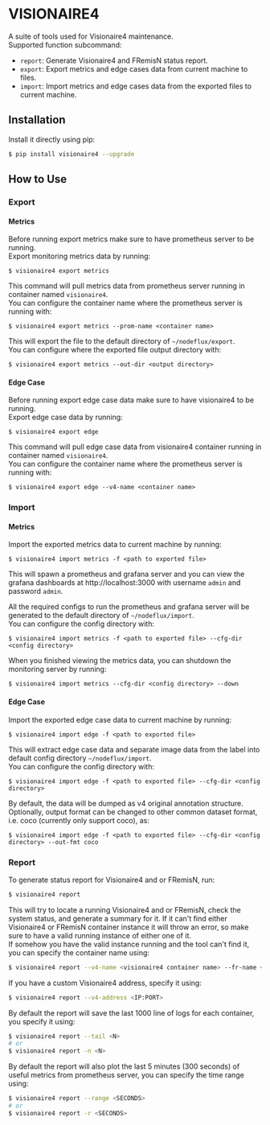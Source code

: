 # VISIONAIRE4

A suite of tools used for Visionaire4 maintenance.  
Supported function subcommand:
- `report`: Generate Visionaire4 and FRemisN status report.
- `export`: Export metrics and edge cases data from current machine to files.
- `import`: Import metrics and edge cases data from the exported files to current machine.

## Installation

Install it directly using pip:
```bash
$ pip install visionaire4 --upgrade
```

## How to Use

### Export

#### Metrics  

Before running export metrics make sure to have prometheus server to be running.  
Export monitoring metrics data by running: 
```
$ visionaire4 export metrics
```

This command will pull metrics data from prometheus server running in container named `visionaire4`.  
You can configure the container name where the prometheus server is running with:
```
$ visionaire4 export metrics --prom-name <container name>
```

This will export the file to the default directory of `~/nodeflux/export`.  
You can configure where the exported file output directory with:
```
$ visionaire4 export metrics --out-dir <output directory>
```

#### Edge Case

Before running export edge case data make sure to have visionaire4 to be running.  
Export edge case data by running:
```
$ visionaire4 export edge
```

This command will pull edge case data from visionaire4 container running in container named `visionaire4`.  
You can configure the container name where the prometheus server is running with:
```
$ visionaire4 export edge --v4-name <container name>
```

### Import

#### Metrics  

Import the exported metrics data to current machine by running:
```
$ visionaire4 import metrics -f <path to exported file>
```

This will spawn a prometheus and grafana server and you can view the grafana dashboards at http://localhost:3000
with username `admin` and password `admin`.

All the required configs to run the prometheus and grafana server will be generated to the default directory of `~/nodeflux/import`.  
You can configure the config directory with:
```
$ visionaire4 import metrics -f <path to exported file> --cfg-dir <config directory>
```

When you finished viewing the metrics data, you can shutdown the monitoring server by running:
```
$ visionaire4 import metrics --cfg-dir <config directory> --down
```

#### Edge Case  

Import the exported edge case data to current machine by running:
```
$ visionaire4 import edge -f <path to exported file>
```

This will extract edge case data and separate image data from the label into default config directory `~/nodeflux/import`.  
You can configure the config directory with:
```
$ visionaire4 import edge -f <path to exported file> --cfg-dir <config directory>
```

By default, the data will be dumped as v4 original annotation structure. Optionally, output format can be changed to other common dataset format, i.e. coco (currently only support coco), as:
```
$ visionaire4 import edge -f <path to exported file> --cfg-dir <config directory> --out-fmt coco
```

### Report

To generate status report for Visionaire4 and or FRemisN, run:
```bash
$ visionaire4 report
```
This will try to locate a running Visionaire4 and or FRemisN, check the system status, and generate a summary for it. 
If it can't find either Visionaire4 or FRemisN container instance it will throw an error, so make sure to have a valid 
running instance of either one of it.  
If somehow you have the valid instance running and the tool can't find it, you can specify the container name using:
```bash
$ visionaire4 report --v4-name <visionaire4 container name> --fr-name <fremisn container name>
```

If you have a custom Visionaire4 address, specify it using:
```bash
$ visionaire4 report --v4-address <IP:PORT>
```

By default the report will save the last 1000 line of logs for each container, you specify it using:
```bash
$ visionaire4 report --tail <N>
# or
$ visionaire4 report -n <N>
```

By default the report will also plot the last 5 minutes (300 seconds) of useful metrics from prometheus server, 
you can specify the time range using:
``` bash
$ visionaire4 report --range <SECONDS>
# or
$ visionaire4 report -r <SECONDS>
```
